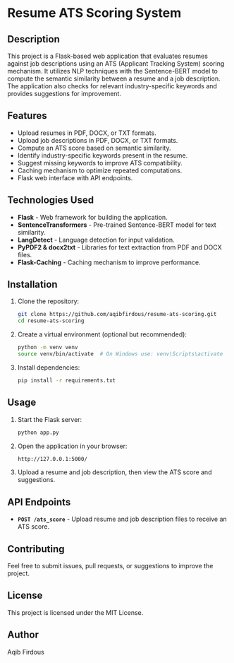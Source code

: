 # Resume ATS Scoring System

## Description

This project is a Flask-based web application that evaluates resumes against job descriptions using an ATS (Applicant Tracking System) scoring mechanism. It utilizes NLP techniques with the Sentence-BERT model to compute the semantic similarity between a resume and a job description. The application also checks for relevant industry-specific keywords and provides suggestions for improvement.

## Features

- Upload resumes in PDF, DOCX, or TXT formats.
- Upload job descriptions in PDF, DOCX, or TXT formats.
- Compute an ATS score based on semantic similarity.
- Identify industry-specific keywords present in the resume.
- Suggest missing keywords to improve ATS compatibility.
- Caching mechanism to optimize repeated computations.
- Flask web interface with API endpoints.

## Technologies Used

- **Flask** - Web framework for building the application.
- **SentenceTransformers** - Pre-trained Sentence-BERT model for text similarity.
- **LangDetect** - Language detection for input validation.
- **PyPDF2 & docx2txt** - Libraries for text extraction from PDF and DOCX files.
- **Flask-Caching** - Caching mechanism to improve performance.

## Installation

1. Clone the repository:

   ```sh
   git clone https://github.com/aqibfirdous/resume-ats-scoring.git
   cd resume-ats-scoring
   ```

2. Create a virtual environment (optional but recommended):

   ```sh
   python -m venv venv
   source venv/bin/activate  # On Windows use: venv\Scripts\activate
   ```

3. Install dependencies:

   ```sh
   pip install -r requirements.txt
   ```

## Usage

1. Start the Flask server:

   ```sh
   python app.py
   ```

2. Open the application in your browser:

   ```sh
   http://127.0.0.1:5000/
   ```

3. Upload a resume and job description, then view the ATS score and suggestions.

## API Endpoints

- **`POST /ats_score`** - Upload resume and job description files to receive an ATS score.

## Contributing

Feel free to submit issues, pull requests, or suggestions to improve the project.

## License

This project is licensed under the MIT License.

## Author

Aqib Firdous


